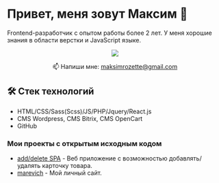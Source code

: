 # Привет, меня зовут Максим 👋
Frontend-разработчик с опытом работы более 2 лет. У меня хорошие знания в области верстки и JavaScript языке.


<p align='center'>
   <a href="https://t.me/marevichh">
       <img src="https://img.shields.io/badge/Telegram-2CA5E0?style=for-the-badge&logo=telegram&logoColor=white"/>
   </a>
<p align='center'>
   📫 Напиши мне: <a href='mailto:maksimrozette@gmail.com'>maksimrozette@gmail.com</a>
</p>


## 🛠 Стек технологий
*   HTML/CSS/Sass(Scss)/JS/PHP/Jquery/React.js
*   CMS Wordpress, CMS Bitrix, CMS OpenCart
*   GitHub

### Мои проекты с открытым исходным кодом

*   [add/delete SPA](https://maksimtenor.github.io/test_add-product/) - Веб приложение с возможностью добавлять/удалять карточку товара.
*   [marevich](https://maksimtenor.github.io/marevich/) - Мой личный сайт.
